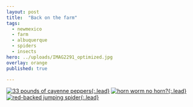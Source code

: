 ```yaml
---
layout: post
title:  "Back on the farm"
tags:
  - newmexico
  - farm
  - albuquerque
  - spiders
  - insects
hero: ../uploads/IMAG2291_optimized.jpg
overlay: orange
published: true

---
```


[![33 pounds of cayenne peppers](../uploads/IMAG2291_optimized.jpg){:.lead}](../uploads/IMAG2291.jpg)
[![horn worm no horn?](../uploads/IMAG2285_optimized.jpg){:.lead}](../uploads/IMAG2285.jpg)
[![red-backed jumping spider](../uploads/IMAG2292_optimized.jpg){:.lead}](../uploads/IMAG2292.jpg)